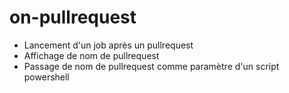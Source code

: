 # on-pullrequest 

- Lancement d'un job après un pullrequest 
- Affichage de nom de pullrequest
- Passage de nom de pullrequest comme paramètre d'un script powershell
